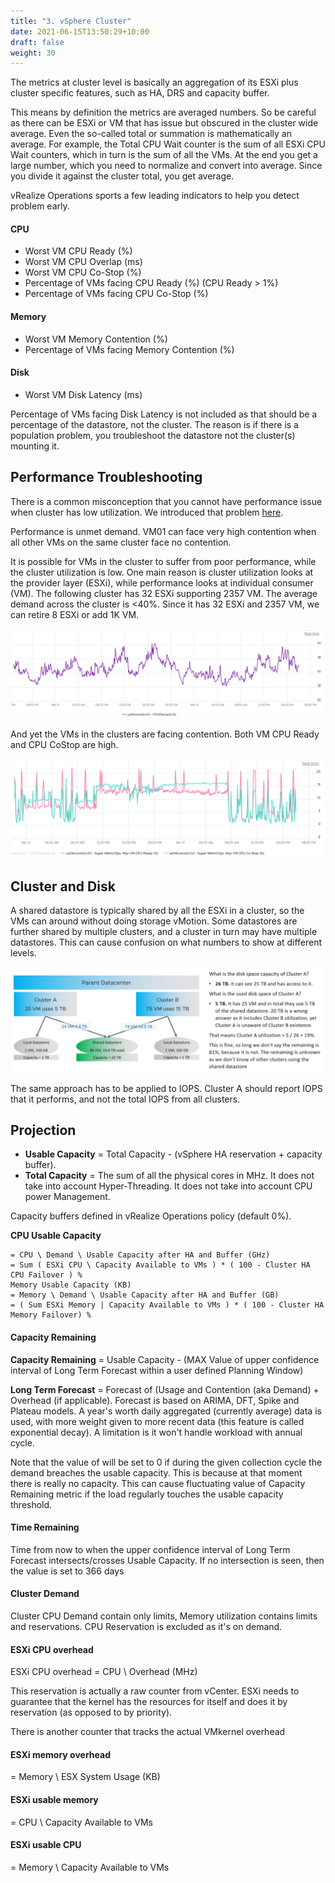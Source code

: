 ```yaml
---
title: "3. vSphere Cluster"
date: 2021-06-15T13:50:29+10:00
draft: false
weight: 30
---
```


The metrics at cluster level is basically an aggregation of its ESXi plus cluster specific features, such as HA, DRS and capacity buffer.

This means by definition the metrics are averaged numbers. So be careful as there can be ESXi or VM that has issue but obscured in the cluster wide average. Even the so-called total or summation is mathematically an average. For example, the Total CPU Wait counter is the sum of all ESXi CPU Wait counters, which in turn is the sum of all the VMs. At the end you get a large number, which you need to normalize and convert into average. Since you divide it against the cluster total, you get average.

vRealize Operations sports a few leading indicators to help you detect problem early.

#### CPU

- Worst VM CPU Ready (%)
- Worst VM CPU Overlap (ms)
- Worst VM CPU Co-Stop (%)
- Percentage of VMs facing CPU Ready (%) (CPU Ready > 1%)
- Percentage of VMs facing CPU Co-Stop (%)

#### Memory

- Worst VM Memory Contention (%)
- Percentage of VMs facing Memory Contention (%)

#### Disk

- Worst VM Disk Latency (ms)

Percentage of VMs facing Disk Latency is not included as that should be a percentage of the datastore, not the cluster. The reason is if there is a population problem, you troubleshoot the datastore not the cluster(s) mounting it.

## Performance Troubleshooting

There is a common misconception that you cannot have performance issue when cluster has low utilization. We introduced that problem [here](/operations-management/chapter-2-performance-management/).

Performance is unmet demand. VM01 can face very high contention when all other VMs on the same cluster face no contention.

It is possible for VMs in the cluster to suffer from poor performance, while the cluster utilization is low. One main reason is cluster utilization looks at the provider layer (ESXi), while performance looks at individual consumer (VM). The following cluster has 32 ESXi supporting 2357 VM. The average demand across the cluster is <40%. Since it has 32 ESXi and 2357 VM, we can retire 8 ESXi or add 1K VM.

![Cluster CPU Demand](2.6.3-fig-1.png)

And yet the VMs in the clusters are facing contention. Both VM CPU Ready and CPU CoStop are high.

![CPU ready vs CoStop](2.6.3-fig-2.png)

## Cluster and Disk

A shared datastore is typically shared by all the ESXi in a cluster, so the VMs can around without doing storage vMotion. Some datastores are further shared by multiple clusters, and a cluster in turn may have multiple datastores. This can cause confusion on what numbers to show at different levels.

![Cluster Disk layout](2.6.3-fig-3.png)

The same approach has to be applied to IOPS. Cluster A should report IOPS that it performs, and not the total IOPS from all clusters.

## Projection

- **Usable Capacity** = Total Capacity - (vSphere HA reservation + capacity buffer).
- **Total Capacity** = The sum of all the physical cores in MHz. It does not take into account Hyper-Threading. It does not take into account CPU power Management.

Capacity buffers defined in vRealize Operations policy (default 0%).

**CPU Usable Capacity**

```text
= CPU \ Demand \ Usable Capacity after HA and Buffer (GHz) 
= Sum ( ESXi CPU \ Capacity Available to VMs ) * ( 100 - Cluster HA CPU Failover ) % 
Memory Usable Capacity (KB) 
= Memory \ Demand \ Usable Capacity after HA and Buffer (GB)
= ( Sum ESXi Memory | Capacity Available to VMs ) * ( 100 - Cluster HA Memory Failover) % 
```

#### Capacity Remaining

**Capacity Remaining** = Usable Capacity - (MAX Value of upper confidence interval of Long Term Forecast within a user defined Planning Window)

**Long Term Forecast** = Forecast of (Usage and Contention (aka Demand) + Overhead (if applicable). Forecast is based on ARIMA, DFT, Spike and Plateau models. A year's worth daily aggregated (currently average) data is used, with more weight given to more recent data (this feature is called exponential decay). A limitation is it won't handle workload with annual cycle.

Note that the value of will be set to 0 if during the given collection cycle the demand breaches the usable capacity. This is because at that moment there is really no capacity. This can cause fluctuating value of Capacity Remaining metric if the load regularly touches the usable capacity threshold.

#### Time Remaining

Time from now to when the upper confidence interval of Long Term Forecast intersects/crosses Usable Capacity. If no intersection is seen, then the value is set to 366 days

#### Cluster Demand

Cluster CPU Demand contain only limits, Memory utilization contains limits and reservations. CPU Reservation is excluded as it's on demand.

#### ESXi CPU overhead

ESXi CPU overhead = CPU \ Overhead (MHz)

This reservation is actually a raw counter from vCenter. ESXi needs to guarantee that the kernel has the resources for itself and does it by reservation (as opposed to by priority).

There is another counter that tracks the actual VMkernel overhead

#### ESXi memory overhead

= Memory \ ESX System Usage (KB)

#### ESXi usable memory

= CPU \ Capacity Available to VMs

#### ESXi usable CPU

= Memory \ Capacity Available to VMs